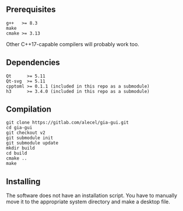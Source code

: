 ## Prerequisites
```
g++   >= 8.3
make
cmake >= 3.13
```
Other C++17-capable compilers will probably work too.

## Dependencies
```
Qt      >= 5.11
Qt-svg  >= 5.11
cpptoml >= 0.1.1 (included in this repo as a submodule)
h3      >= 3.4.0 (included in this repo as a submodule)
```

## Compilation

```
git clone https://gitlab.com/alecel/gia-gui.git
cd gia-gui
git checkout v2
git submodule init
git submodule update
mkdir build
cd build
cmake ..
make
```

## Installing

The software does not have an installation script.
You have to manually move it to the appropriate system directory and make a desktop file.
